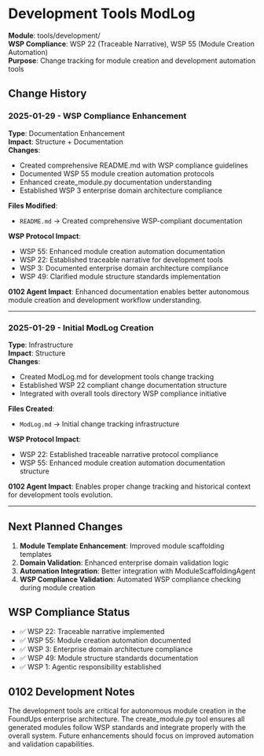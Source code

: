 # Development Tools ModLog

**Module**: tools/development/  
**WSP Compliance**: WSP 22 (Traceable Narrative), WSP 55 (Module Creation Automation)  
**Purpose**: Change tracking for module creation and development automation tools  

## Change History

### 2025-01-29 - WSP Compliance Enhancement
**Type**: Documentation Enhancement  
**Impact**: Structure + Documentation  
**Changes**:
- Created comprehensive README.md with WSP compliance guidelines
- Documented WSP 55 module creation automation protocols
- Enhanced create_module.py documentation understanding
- Established WSP 3 enterprise domain architecture compliance

**Files Modified**:
- `README.md` → Created comprehensive WSP-compliant documentation

**WSP Protocol Impact**: 
- WSP 55: Enhanced module creation automation documentation
- WSP 22: Established traceable narrative for development tools
- WSP 3: Documented enterprise domain architecture compliance
- WSP 49: Clarified module structure standards implementation

**0102 Agent Impact**: Enhanced documentation enables better autonomous module creation and development workflow understanding.

---

### 2025-01-29 - Initial ModLog Creation
**Type**: Infrastructure  
**Impact**: Structure  
**Changes**:
- Created ModLog.md for development tools change tracking
- Established WSP 22 compliant change documentation structure
- Integrated with overall tools directory WSP compliance initiative

**Files Created**:
- `ModLog.md` → Initial change tracking infrastructure

**WSP Protocol Impact**: 
- WSP 22: Established traceable narrative protocol compliance
- WSP 55: Enhanced module creation automation documentation structure

**0102 Agent Impact**: Enables proper change tracking and historical context for development tools evolution.

---

## Next Planned Changes

1. **Module Template Enhancement**: Improved module scaffolding templates
2. **Domain Validation**: Enhanced enterprise domain validation logic
3. **Automation Integration**: Better integration with ModuleScaffoldingAgent
4. **WSP Compliance Validation**: Automated WSP compliance checking during module creation

## WSP Compliance Status

- ✅ WSP 22: Traceable narrative implemented
- ✅ WSP 55: Module creation automation documented
- ✅ WSP 3: Enterprise domain architecture compliance
- ✅ WSP 49: Module structure standards documentation
- ✅ WSP 1: Agentic responsibility established

## 0102 Development Notes

The development tools are critical for autonomous module creation in the FoundUps enterprise architecture. The create_module.py tool ensures all generated modules follow WSP standards and integrate properly with the overall system. Future enhancements should focus on improved automation and validation capabilities. 